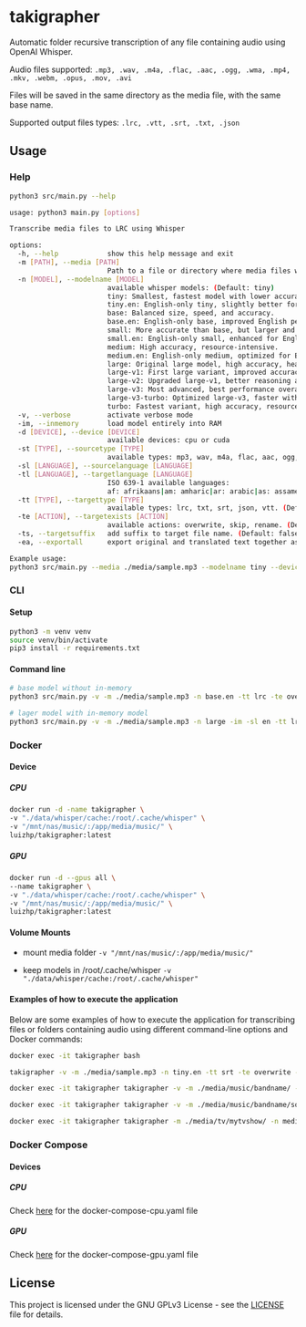 # takigrapher
Automatic folder recursive transcription of any file containing audio using OpenAI Whisper.

Audio files supported:
`.mp3, .wav, .m4a, .flac, .aac, .ogg, .wma, .mp4, .mkv, .webm, .opus, .mov, .avi`

Files will be saved in the same directory as the media file, with the same base name.

Supported output files types:
`.lrc, .vtt, .srt, .txt, .json`

## Usage

### Help

```sh
python3 src/main.py --help
```

```sh
usage: python3 main.py [options]

Transcribe media files to LRC using Whisper

options:
  -h, --help            show this help message and exit
  -m [PATH], --media [PATH]
                        Path to a file or directory where media files will be searched recursively
  -n [MODEL], --modelname [MODEL]
                        available whisper models: (Default: tiny)
                        tiny: Smallest, fastest model with lower accuracy.
                        tiny.en: English-only tiny, slightly better for English tasks.
                        base: Balanced size, speed, and accuracy.
                        base.en: English-only base, improved English performance.
                        small: More accurate than base, but larger and slower.
                        small.en: English-only small, enhanced for English tasks.
                        medium: High accuracy, resource-intensive.
                        medium.en: English-only medium, optimized for English.
                        large: Original large model, high accuracy, heavy and slow.
                        large-v1: First large variant, improved accuracy and stability.
                        large-v2: Upgraded large-v1, better reasoning and alignment.
                        large-v3: Most advanced, best performance overall.
                        large-v3-turbo: Optimized large-v3, faster with similar accuracy.
                        turbo: Fastest variant, high accuracy, resource-efficient.
  -v, --verbose         activate verbose mode
  -im, --inmemory       load model entirely into RAM
  -d [DEVICE], --device [DEVICE]
                        available devices: cpu or cuda
  -st [TYPE], --sourcetype [TYPE]
                        available types: mp3, wav, m4a, flac, aac, ogg, wma, mp4, mkv, webm, opus, mov, avi. (Default: all)
  -sl [LANGUAGE], --sourcelanguage [LANGUAGE]
  -tl [LANGUAGE], --targetlanguage [LANGUAGE]
                        ISO 639-1 available languages:
                        af: afrikaans|am: amharic|ar: arabic|as: assamese|az: azerbaijani|ba: bashkir|be: belarusian|bg: bulgarian|bn: bengali|bo: tibetan|br: breton|bs: bosnian|ca: catalan|cs: czech|cy: welsh|da: danish|de: german|el: greek|en: english|es: spanish|et: estonian|eu: basque|fa: persian|fi: finnish|fo: faroese|fr: french|gl: galician|gu: gujarati|ha: hausa|haw: hawaiian|he: hebrew|hi: hindi|hr: croatian|ht: haitian creole|hu: hungarian|hy: armenian|id: indonesian|is: icelandic|it: italian|ja: japanese|jw: javanese|ka: georgian|kk: kazakh|km: khmer|kn: kannada|ko: korean|la: latin|lb: luxembourgish|ln: lingala|lo: lao|lt: lithuanian|lv: latvian|mg: malagasy|mi: maori|mk: macedonian|ml: malayalam|mn: mongolian|mr: marathi|ms: malay|mt: maltese|my: myanmar|ne: nepali|nl: dutch|nn: nynorsk|no: norwegian|oc: occitan|pa: punjabi|pl: polish|ps: pashto|pt: portuguese|ro: romanian|ru: russian|sa: sanskrit|sd: sindhi|si: sinhala|sk: slovak|sl: slovenian|sn: shona|so: somali|sq: albanian|sr: serbian|su: sundanese|sv: swedish|sw: swahili|ta: tamil|te: telugu|tg: tajik|th: thai|tk: turkmen|tl: tagalog|tr: turkish|tt: tatar|uk: ukrainian|ur: urdu|uz: uzbek|vi: vietnamese|yi: yiddish|yo: yoruba|yue: cantonese|zh: chinese. (Default: auto)
  -tt [TYPE], --targettype [TYPE]
                        available types: lrc, txt, srt, json, vtt. (Default: lrc)
  -te [ACTION], --targetexists [ACTION]
                        available actions: overwrite, skip, rename. (Default: skip)
  -ts, --targetsuffix   add suffix to target file name. (Default: false)
  -ea, --exportall      export original and translated text together as target files. (Default: false)

Example usage:
python3 src/main.py --media ./media/sample.mp3 --modelname tiny --device cuda --verbose --sourcetype mp3 --sourcelanguage en --targetlanguage en
```

### CLI

#### Setup
```sh
python3 -m venv venv
source venv/bin/activate
pip3 install -r requirements.txt
```

#### Command line
```sh
# base model without in-memory
python3 src/main.py -v -m ./media/sample.mp3 -n base.en -tt lrc -te overwrite

# lager model with in-memory model
python3 src/main.py -v -m ./media/sample.mp3 -n large -im -sl en -tt lrc -te overwrite -ts
```

### Docker

#### Device

##### CPU
```sh
docker run -d -name takigrapher \
-v "./data/whisper/cache:/root/.cache/whisper" \
-v "/mnt/nas/music/:/app/media/music/" \
luizhp/takigrapher:latest
```

##### GPU
```sh
docker run -d --gpus all \
--name takigrapher \
-v "./data/whisper/cache:/root/.cache/whisper" \
-v "/mnt/nas/music/:/app/media/music/" \
luizhp/takigrapher:latest
```
#### Volume Mounts

- mount media folder
`-v "/mnt/nas/music/:/app/media/music/"`

- keep models in /root/.cache/whisper
`-v "./data/whisper/cache:/root/.cache/whisper"`

#### Examples of how to execute the application

Below are some examples of how to execute the application for transcribing files or folders containing audio using different command-line options and Docker commands:
```sh
docker exec -it takigrapher bash

takigrapher -v -m ./media/sample.mp3 -n tiny.en -tt srt -te overwrite -sl en -ts
```

```sh
docker exec -it takigrapher takigrapher -v -m ./media/music/bandname/ -n medium -tt lrc -te overwrite -ts
```

```sh
docker exec -it takigrapher takigrapher -v -m ./media/music/bandname/song.mp3 -n medium -tt lrc -te overwrite -ts
```

```sh
docker exec -it takigrapher takigrapher -m ./media/tv/mytvshow/ -n medium.en -sl en -tt srt -te rename
```

### Docker Compose

#### Devices

##### CPU
Check [here](docker-compose-cpu.yaml) for the docker-compose-cpu.yaml file

##### GPU
Check [here](docker-compose-gpu.yaml) for the docker-compose-gpu.yaml file

## License

This project is licensed under the GNU GPLv3 License - see the [LICENSE](./LICENSE) file for details.
